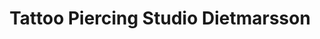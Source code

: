 ---
title: "Tattoo Piercing Studio Dietmarsson"
url: /freiberg/tattoo-piercing-studio-dietmarsson/
shop: Tattoo
---